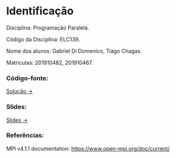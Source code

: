 
# Identificação

  Disciplina: Programação Paralela.
  
  Código da Disciplina: ELC139.
  
  Nome dos alunos: Gabriel Di Domenico, Tiago Chagas.
  
  Matriculas: 201910482, 201910467.
  
  ### Código-fonte:
  
  [Solução -> ](https://github.com/elc139/t5-GabrielDiDomenico/tree/master/code)
 
  ### Slides:
  
  [Slides -> ](https://github.com/elc139/t6-sus-amogus/blob/master/t6GabrielTiago.pdf)
  
  ### Referências:
  
  MPI v4.1.1 documentation:
  https://www.open-mpi.org/doc/current/

  
  
  
  
